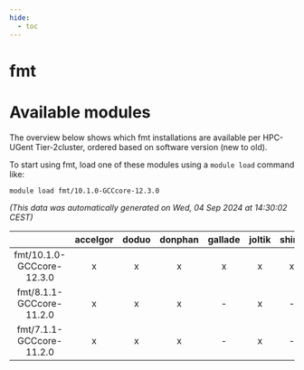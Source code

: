 ```yaml
---
hide:
  - toc
---
```


fmt
===

# Available modules


The overview below shows which fmt installations are available per HPC-UGent Tier-2cluster, ordered based on software version (new to old).

To start using fmt, load one of these modules using a `module load` command like:

```shell
module load fmt/10.1.0-GCCcore-12.3.0
```

*(This data was automatically generated on Wed, 04 Sep 2024 at 14:30:02 CEST)*  

| |accelgor|doduo|donphan|gallade|joltik|shinx|skitty|
| :---: | :---: | :---: | :---: | :---: | :---: | :---: | :---: |
|fmt/10.1.0-GCCcore-12.3.0|x|x|x|x|x|x|x|
|fmt/8.1.1-GCCcore-11.2.0|x|x|x|-|x|-|x|
|fmt/7.1.1-GCCcore-11.2.0|x|x|x|-|x|-|x|
